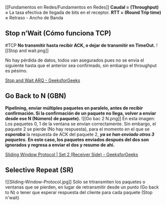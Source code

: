 [[Fundamentos en Redes/Fundamentos en Redes]]
**Caudal = (Throughput) =**  La tasa efectiva de llegada de bits en el receptor.
**********RTT = (Round Trip time) =********** Retraso - Ancho de Banda
## Stop n’Wait (Cómo funciona TCP)
#TCP 
**No transmitir hasta recibir ACK, o dejar de transmitir en TimeOut.**
![[Stop and wait.png]]

No hay pérdida de datos, todos van asegurados pues no se envía el siguiente hasta que el anterior sea confirmado, sin embargo el throughput es pésimo.

[Stop and Wait ARQ - GeeksforGeeks](https://www.geeksforgeeks.org/stop-and-wait-arq/)

## Go Back to N (GBN)
**Pipelining, enviar múltiples paquetes en paralelo, antes de recibir confirmación. Si la confirmación de un paquete no llega, volver a enviar desde ese N (Número) de paquete).**
![[Go bac 2 N.png]]
En esta imagen: Los paquetes 0, 1 de la ventana se envían correctamente. Sin embargo, el paquete 2 se pierde (No hay respuesta), para el momento en el que se _********esperaba********_ la respuesta de ACK del paquete 2, _**********************************ya se han enviado otros 3 paquetes.**********************************_ ************************************************************************************************************************************************************************************************************************En este caso, los paquetes enviados después del dos son ignorados y regresa a enviar el dos y resume de ahí.************************************************************************************************************************************************************************************************************************

[Sliding Window Protocol | Set 2 (Receiver Side) - GeeksforGeeks](https://www.geeksforgeeks.org/sliding-window-protocol-set-2-receiver-side/)
## Selective Repeat (SR)
![[Sliding-Window-Protocol.jpg]]
Sólo se trtransmiten los paquetes o ventanas que se pierden, en lugar de retransmitir desde un punto (Go back to N) o tener que esperar respuesta del cliente para cada paquete (Stop n'wait)